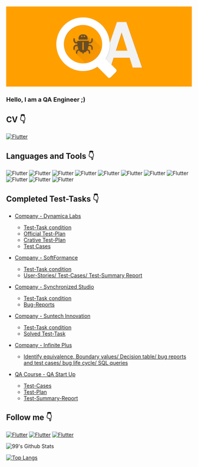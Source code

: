 [![Header](https://github.com/VladRudenko/vladrudenko/blob/main/assets/qa.png)](https://www.linkedin.com/in/vlad-rudenko-06a5b424b/)

### Hello, I am a QA Engineer ;)
## CV 👇 
[![Flutter](https://img.shields.io/badge/-Link_on_my_CV-090909?style=flat-square&logo=googledrive)](https://drive.google.com/file/d/1h8FpK_9km2eDsjtQBm-0s5ikHFEKd2I7/view?usp=sharing)

## Languages and Tools 👇 
![Flutter](https://img.shields.io/badge/-Python-090909?style=flat-square&logo=python)
![Flutter](https://img.shields.io/badge/-C-090909?style=flat-square&logo=C)
![Flutter](https://img.shields.io/badge/-JIRA-090909?style=flat-square&logo=Jira)
![Flutter](https://img.shields.io/badge/-Postman-090909?style=flat-square&logo=Postman)
![Flutter](https://img.shields.io/badge/-MS_SQL-090909?style=flat-square&logo=microsoft-sql-server)
![Flutter](https://img.shields.io/badge/-GIT-090909?style=flat-square&logo=GIT)
![Flutter](https://img.shields.io/badge/-Swagger-090909?style=flat-square&logo=Swagger)
![Flutter](https://img.shields.io/badge/-Selenium-090909?style=flat-square&logo=Selenium)
![Flutter](https://img.shields.io/badge/-HTML-090909?style=flat-square&logo=HTML5)
![Flutter](https://img.shields.io/badge/-CSS-090909?style=flat-square&logo=CSS3)
![Flutter](https://img.shields.io/badge/-MongoDBCompass-090909?style=flat-square&logo=MongoDB)

## Completed Test-Tasks 👇
- [Company - Dynamica Labs](https://www.dynamicalabs.com/)
    - [Test-Task condition](https://crmexperts-my.sharepoint.com/:w:/g/personal/nataliya_bondarets_dynamicalabs_com/Ec_b6U02LzlDsgo_FxdWQ4wBXaY8hsSgQHtIThdvP3-BRg?rtime=j7xcVEki20g)
    - [Official Test-Plan](https://docs.google.com/spreadsheets/d/1QIwm4drDmPM2r-G6AyI2xm2lxw1aPFLt/edit?usp=sharing&ouid=109579382755242889609&rtpof=true&sd=true)
    - [Crative Test-Plan](https://docs.google.com/document/d/1nuEDGdZPlaCJnnKusJ8QMVOr6qgvX3iC/edit?usp=sharing&ouid=109579382755242889609&rtpof=true&sd=true)
    - [Test Cases](https://docs.google.com/document/d/1FBe_nG3XqA9AsGhtJzvF3lYfK74Vq48W/edit?usp=sharing&ouid=109579382755242889609&rtpof=true&sd=true)

- [Company - SoftFormance](https://www.softformance.com/)
    - [Test-Task condition](https://docs.google.com/document/d/1cDaGklwQovsG0_J5OivKozzW7sCCnq5XqoA_S_nH20c/edit)
    - [User-Stories/ Test-Cases/ Test-Summary Report](https://docs.google.com/document/d/1zKes1l3O6UtfHJBrMut6gothDSRqLqoo/edit?usp=sharing&ouid=109579382755242889609&rtpof=true&sd=true)

- [Company - Synchronized Studio](https://synchronized.studio/)
    - [Test-Task condition](https://www.figma.com/file/6L16pT3unWNVRno9BLhNkB/QA-test-Synchroized?node-id=0%3A1&t=YQkjkQTeTpvOwqKE-1)
    - [Bug-Reports](https://docs.google.com/document/d/1SsmgfnINgZsSvSHFPGV_pWpKACspicDE/edit?usp=sharing&ouid=109579382755242889609&rtpof=true&sd=true)

- [Company - Suntech Innovation](https://www.suntechinnovation.com/)
    - [Test-Task condition](https://docs.google.com/document/d/1KFMhPUTMv6kmLHgOYbMNm32sehA-XscWZtf5T-5zaGM/edit?usp=sharing)
    - [Solved Test-Task](https://docs.google.com/document/d/1fbX0YncMQLHHVZdUGGWIRkSaDG4CcsHE/edit?usp=sharing&ouid=109579382755242889609&rtpof=true&sd=true)

- [Company - Infinite Plus](https://infinite-plus.io/)
    - [Identify equivalence, Boundary values/ Decision table/ bug reports and test cases/ bug life cycle/ SQL queries](https://docs.google.com/document/d/1c3Vrsl1rAe9zv4JPzazA-GmiV9AEHYRf/edit?usp=sharing&ouid=109579382755242889609&rtpof=true&sd=true)

- [QA Course - QA Start Up](https://qastartup.net/)
    - [Test-Cases](https://docs.google.com/spreadsheets/d/1eNtn6av_0UClL8AY1_LuqtWTLbu1bsTX/edit?usp=sharing&ouid=109579382755242889609&rtpof=true&sd=true)
    - [Test-Plan](https://docs.google.com/spreadsheets/d/1vsDRYQ7-y_vH2KutYDI_DVZj7ipfouI4/edit?usp=sharing&ouid=109579382755242889609&rtpof=true&sd=true)
    - [Test-Summary-Report](https://docs.google.com/presentation/d/1E43carE37ezHPk9S7NZyC5TNxgzFYP7b/edit?usp=sharing&ouid=109579382755242889609&rtpof=true&sd=true)
## Follow me 👇 
[![Flutter](https://img.shields.io/badge/-Linkedin-090909?style=flat-square&logo=Linkedin)](https://www.linkedin.com/in/vlad-rudenko-06a5b424b/)
[![Flutter](https://img.shields.io/badge/-Telegram-090909?style=flat-square&logo=Telegram)](https://t.me/RudenkoVl4d)
[![Flutter](https://img.shields.io/badge/-GitHub-090909?style=flat-square&logo=GitHub)](https://github.com/VladRudenko)

![99's Github Stats](https://github-readme-stats.vercel.app/api?username=vladrudenko&bg_color=30,0ff1ce,904e95&title_color=fff&text_color=fff)

[![Top Langs](https://github-readme-stats.vercel.app/api/top-langs?username=vladrudenko&layout=compact&bg_color=30,0ff1ce,904e95&title_color=fff&text_color=fff)](https://github.com/anuraghazra/github-readme-stats)